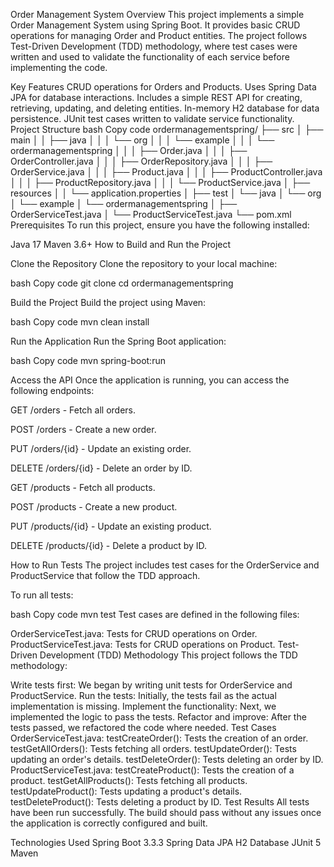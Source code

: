 Order Management System
Overview
This project implements a simple Order Management System using Spring Boot. It provides basic CRUD operations for managing Order and Product entities. The project follows Test-Driven Development (TDD) methodology, where test cases were written and used to validate the functionality of each service before implementing the code.

Key Features
CRUD operations for Orders and Products.
Uses Spring Data JPA for database interactions.
Includes a simple REST API for creating, retrieving, updating, and deleting entities.
In-memory H2 database for data persistence.
JUnit test cases written to validate service functionality.
Project Structure
bash
Copy code
ordermanagementspring/
├── src
│   ├── main
│   │   ├── java
│   │   │   └── org
│   │   │       └── example
│   │   │           └── ordermanagementspring
│   │   │               ├── Order.java
│   │   │               ├── OrderController.java
│   │   │               ├── OrderRepository.java
│   │   │               ├── OrderService.java
│   │   │               ├── Product.java
│   │   │               ├── ProductController.java
│   │   │               ├── ProductRepository.java
│   │   │               └── ProductService.java
│   ├── resources
│   │   └── application.properties
│   ├── test
│       └── java
│           └── org
│               └── example
│                   └── ordermanagementspring
│                       ├── OrderServiceTest.java
│                       └── ProductServiceTest.java
└── pom.xml
Prerequisites
To run this project, ensure you have the following installed:

Java 17
Maven 3.6+
How to Build and Run the Project

Clone the Repository
Clone the repository to your local machine:

bash
Copy code
git clone <your-github-repo-link>
cd ordermanagementspring

Build the Project
Build the project using Maven:

bash
Copy code
mvn clean install

Run the Application
Run the Spring Boot application:

bash
Copy code
mvn spring-boot:run

Access the API
Once the application is running, you can access the following endpoints:

GET /orders - Fetch all orders.

POST /orders - Create a new order.

PUT /orders/{id} - Update an existing order.

DELETE /orders/{id} - Delete an order by ID.

GET /products - Fetch all products.

POST /products - Create a new product.

PUT /products/{id} - Update an existing product.

DELETE /products/{id} - Delete a product by ID.

How to Run Tests
The project includes test cases for the OrderService and ProductService that follow the TDD approach.

To run all tests:

bash
Copy code
mvn test
Test cases are defined in the following files:

OrderServiceTest.java: Tests for CRUD operations on Order.
ProductServiceTest.java: Tests for CRUD operations on Product.
Test-Driven Development (TDD) Methodology
This project follows the TDD methodology:

Write tests first: We began by writing unit tests for OrderService and ProductService.
Run the tests: Initially, the tests fail as the actual implementation is missing.
Implement the functionality: Next, we implemented the logic to pass the tests.
Refactor and improve: After the tests passed, we refactored the code where needed.
Test Cases
OrderServiceTest.java:
testCreateOrder(): Tests the creation of an order.
testGetAllOrders(): Tests fetching all orders.
testUpdateOrder(): Tests updating an order's details.
testDeleteOrder(): Tests deleting an order by ID.
ProductServiceTest.java:
testCreateProduct(): Tests the creation of a product.
testGetAllProducts(): Tests fetching all products.
testUpdateProduct(): Tests updating a product's details.
testDeleteProduct(): Tests deleting a product by ID.
Test Results
All tests have been run successfully. The build should pass without any issues once the application is correctly configured and built.

Technologies Used
Spring Boot 3.3.3
Spring Data JPA
H2 Database
JUnit 5
Maven
